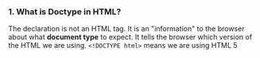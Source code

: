 ### 1. What is Doctype in HTML?

The declaration is not an HTML tag. It is an "information" to the browser about what **document type** to expect. It tells the browser which version of the HTML we are using.
`<!DOCTYPE html>` means we are using HTML 5
